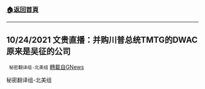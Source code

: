 ###  [:house:返回首頁](https://github.com/ourhimalayas/txt)
---


## 10/24/2021 文贵直播：并购川普总统TMTG的DWAC原来是吴征的公司
` 秘密翻译组-北美组` [轉載自GNews](https://gnews.org/zh-hans/1615314/)

秘密翻译组-北美组
